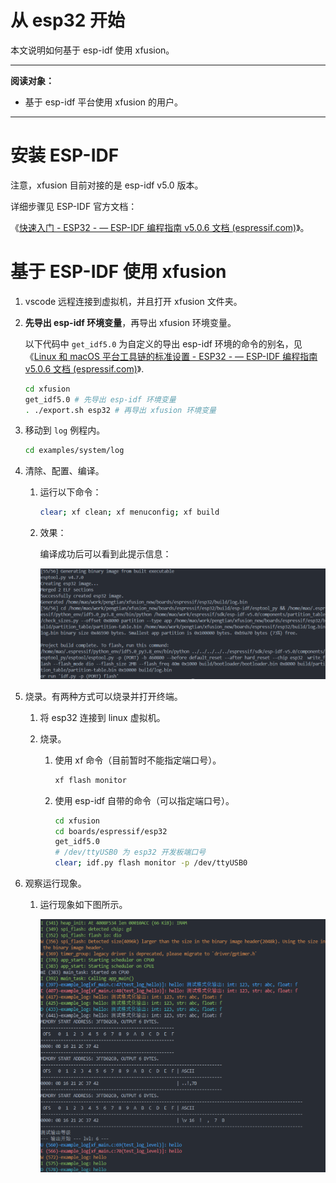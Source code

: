 # 从 esp32 开始

本文说明如何基于 esp-idf 使用 xfusion。

---

**阅读对象：**

- 基于 esp-idf 平台使用 xfusion 的用户。

---

# 安装 ESP-IDF

注意，xfusion 目前对接的是 esp-idf v5.0 版本。

详细步骤见 ESP-IDF 官方文档：

《[快速入门 - ESP32 - — ESP-IDF 编程指南 v5.0.6 文档 (espressif.com)](https://docs.espressif.com/projects/esp-idf/zh_CN/v5.0.6/esp32/get-started/index.html)》。

# 基于 ESP-IDF 使用 xfusion

1.  vscode 远程连接到虚拟机，并且打开 xfusion 文件夹。
1.  **先导出 esp-idf 环境变量**，再导出 xfusion 环境变量。

    以下代码中 `get_idf5.0` 为自定义的导出 esp-idf 环境的命令的别名，见 《[Linux 和 macOS 平台工具链的标准设置 - ESP32 - — ESP-IDF 编程指南 v5.0.6 文档 (espressif.com)](https://docs.espressif.com/projects/esp-idf/zh_CN/v5.0.6/esp32/get-started/linux-macos-setup.html#get-started-set-up-env)》.

    ```bash
    cd xfusion
    get_idf5.0 # 先导出 esp-idf 环境变量
    . ./export.sh esp32 # 再导出 xfusion 环境变量
    ```

1.  移动到 `log`​ 例程内。

    ```bash
    cd examples/system/log
    ```

1.  清除、配置、编译。

    1.  运行以下命令：

        ```bash
        clear; xf clean; xf menuconfig; xf build
        ```

    1.  效果：

        编译成功后可以看到此提示信息：

        ​![image](/image/starting_with_esp32-compilation_success.png)​

1.  烧录。有两种方式可以烧录并打开终端。

    1.  将 esp32 连接到 linux 虚拟机。
    1.  烧录。

        1.  使用 xf 命令（目前暂时不能指定端口号）。

            ```bash
            xf flash monitor
            ```

        1.  使用 esp-idf 自带的命令（可以指定端口号）。

            ```bash
            cd xfusion
            cd boards/espressif/esp32
            get_idf5.0
            # /dev/ttyUSB0 为 esp32 开发板端口号
            clear; idf.py flash monitor -p /dev/ttyUSB0
            ```

1.  观察运行现象。

    1.  运行现象如下图所示。

        ​![image](/image/starting_with_esp32-example_log_output.png)​

‍
